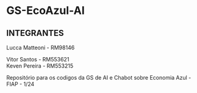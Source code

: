 # GS-EcoAzul-AI

## INTEGRANTES

Lucca Matteoni - RM98146 

Vitor Santos - RM553621  
Keven Pereira - RM553215


Repositório para os codigos da GS de AI e Chabot sobre Economia Azul - FIAP - 1/24

